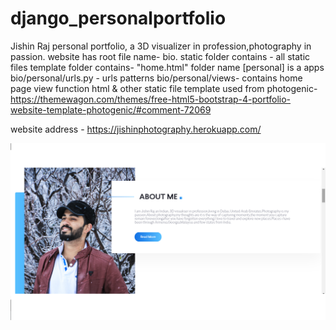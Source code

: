 # django_personalportfolio
Jishin Raj personal portfolio, a 3D visualizer in profession,photography in passion.
website has root file name- bio.
static folder contains - all static files
template folder contains- "home.html"
folder name [personal] is a apps
bio/personal/urls.py - urls patterns
bio/personal/views- contains home page view function 
html & other static file template used from photogenic- https://themewagon.com/themes/free-html5-bootstrap-4-portfolio-website-template-photogenic/#comment-72069

website address - https://jishinphotography.herokuapp.com/

![homepage_screenshot](static/jishinweb.png)
